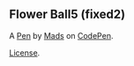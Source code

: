 Flower Ball5 (fixed2)
---------------------


A [Pen](https://codepen.io/mads10000/pen/LeMJJd) by [Mads](https://codepen.io/mads10000) on [CodePen](https://codepen.io).

[License](https://codepen.io/mads10000/pen/LeMJJd/license).